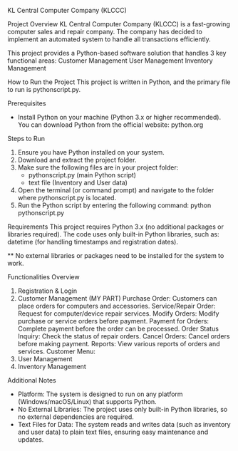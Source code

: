 KL Central Computer Company (KLCCC) 

Project Overview
KL Central Computer Company (KLCCC) is a fast-growing computer sales and repair company. The company has decided to implement an automated system to handle all transactions efficiently.

This project provides a Python-based software solution that handles 3 key functional areas:
Customer Management
User Management
Inventory Management

How to Run the Project
This project is written in Python, and the primary file to run is pythonscript.py.

Prerequisites
- Install Python on your machine (Python 3.x or higher recommended).
  You can download Python from the official website: python.org

Steps to Run
1. Ensure you have Python installed on your system.
2. Download and extract the project folder.
3. Make sure the following files are in your project folder:
   - pythonscript.py (main Python script)
   - text file (Inventory and User data)
4. Open the terminal (or command prompt) and navigate to the folder where pythonscript.py is located.
5. Run the Python script by entering the following command:
python pythonscript.py

Requirements
This project requires Python 3.x (no additional packages or libraries required). The code uses only built-in Python libraries, such as: datetime (for handling timestamps and registration dates).

** No external libraries or packages need to be installed for the system to work.

Functionalities Overview
1. Registration & Login
2. Customer Management (MY PART)
   Purchase Order: Customers can place orders for computers and accessories.
   Service/Repair Order: Request for computer/device repair services.
   Modify Orders: Modify purchase or service orders before payment.
   Payment for Orders: Complete payment before the order can be processed.
   Order Status Inquiry: Check the status of repair orders.
   Cancel Orders: Cancel orders before making payment.
   Reports: View various reports of orders and services.
   Customer Menu:
2. User Management
3. Inventory Management

Additional Notes
- Platform: The system is designed to run on any platform (Windows/macOS/Linux) that supports Python.
- No External Libraries: The project uses only built-in Python libraries, so no external dependencies are required.
- Text Files for Data: The system reads and writes data (such as inventory and user data) to plain text files, ensuring easy maintenance and updates.


